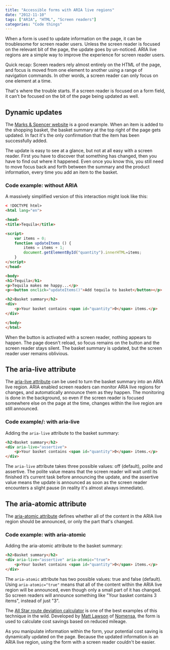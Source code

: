 ```yaml
---
title: "Accessible forms with ARIA live regions"
date: "2012-11-10"
tags: ["ARIA", "HTML", "Screen readers"]
categories: "Code things"
---
```


When a form is used to update information on the page, it can be troublesome for screen reader users. Unless the screen reader is focused on the relevant bit of the page, the update goes by un-noticed. ARIA live regions are a simple way to improve the experience for screen reader users.

Quick recap: Screen readers rely almost entirely on the HTML of the page, and focus is moved from one element to another using a range of navigation commands. In other words, a screen reader can only focus on one element at a time.

That's where the trouble starts. If a screen reader is focused on a form field, it can't be focused on the bit of the page being updated as well.

## Dynamic updates

The [Marks & Spencer website](https://www.marksandspencer.co.uk/) is a good example. When an item is added to the shopping basket, the basket summary at the top right of the page gets updated. In fact it's the only confirmation that the item has been successfully added.

The update is easy to see at a glance, but not at all easy with a screen reader. First you have to discover that something has changed, then you have to find out where it happened. Even once you know this, you still need to move focus back and forth between the summary and the product information, every time you add an item to the basket.

### Code example: without ARIA

A massively simplified version of this interaction might look like this:

```html
< !DOCTYPE html>
<html lang="en">

<head>
<title>Tequila</title>

<script>
    var items = 0;
	function updateItems () {
		items = items + 1;
		document.getElementById("quantity").innerHTML=items;
	}
</script>
</head>

<body>
<h1>Tequila</h1>
<p>Tequila makes me happy...</p>
<p><button onclick="updateItems()">Add tequila to basket</button></p>

<h2>Basket summary</h2>
<div>
    <p>Your basket contains <span id="quantity">0</span> items.</p>
</div>

</body>
</html>
```

When the button is activated with a screen reader, nothing appears to happen. The page doesn't reload, so focus remains on the button and the screen reader stays silent. The basket summary is updated, but the screen reader user remains oblivious.

## The aria-live attribute

The [aria-live attribute](https://www.w3.org/WAI/PF/aria/states_and_properties#aria-live) can be used to turn the basket summary into an ARIA live region. ARIA enabled screen readers can monitor ARIA live regions for changes, and automatically announce them as they happen. The monitoring is done in the background, so even if the screen reader is focused somewhere else on the page at the time, changes within the live region are still announced.

### Code example/: with aria-live

Adding the `aria-live` attribute to the basket summary:

```html
<h2>Basket summary</h2>
<div aria-live="assertive">
    <p>Your basket contains <span id="quantity">0</span> items.</p>
</div>
```

The `aria-live` attribute takes three possible values: off (default), polite and assertive. The polite value means that the screen reader will wait until its finished it’s current task before announcing the update, and the assertive value means the update is announced as soon as the screen reader encounters a slight pause (in reality it's almost always immediate).

## The aria-atomic attribute

The [aria-atomic attribute](https://www.w3.org/WAI/PF/aria/states_and_properties#aria-atomic) defines whether all of the content in the ARIA live region should be announced, or only the part that's changed.

### Code example: with aria-atomic

Adding the aria-atomic attribute to the basket summary:

```html
<h2>Basket summary</h2>
<div aria-live="assertive" aria-atomic="true">
    <p>Your basket contains <span id="quantity">0</span> items.</p>
</div>
```

The `aria-atomic` attribute has two possible values: true and false (default). Using `aria-atomic="true"` means that all of the content within the ARIA live region will be announced, even though only a small part of it has changed. So screen readers will announce something like "Your basket contains 3 items", instead of just "3".

The [All Star route deviation calculator](https://www.allstarcard.co.uk/calculators/route-deviation) is one of the best examples of this technique in the wild. Developed by [Matt Lawson](http:www.twitter.com/lawlesscreation) of [Nomensa](https://www.nomensa.com), the form is used to calculate cost savings based on reduced mileage.

As you manipulate information within the form, your potential cost saving is dynamically updated on the page. Because the updated information is an ARIA live region, using the form with a screen reader couldn't be easier.
